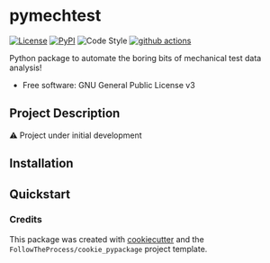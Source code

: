 # pymechtest

[![License](https://img.shields.io/github/license/FollowTheProcess/pymechtest)](https://github.com/FollowTheProcess/pymechtest)
[![PyPI](https://img.shields.io/pypi/v/pymechtest.svg)](https://pypi.python.org/pypi/pymechtest)
![Code Style](https://img.shields.io/badge/code%20style-black-black)
[![github actions](https://github.com/FollowTheProcess/pymechtest/workflows/Build/badge.svg)](https://github.com/FollowTheProcess/pymechtest/actions?query=workflow%3ABuild)

Python package to automate the boring bits of mechanical test data analysis!

* Free software: GNU General Public License v3

## Project Description

:warning: Project under initial development

## Installation

## Quickstart

### Credits

This package was created with [cookiecutter](https://github.com/cookiecutter/cookiecutter) and the `FollowTheProcess/cookie_pypackage` project template.

